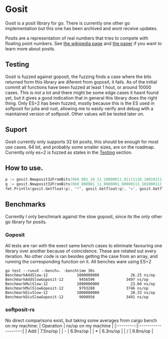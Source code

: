 # Gosit
Gosit is a posit library for go. There is currently one other go implementation but this one has been archived and wont receive updates.

Posits are a representation of real numbers that tries to compete with floating point numbers. See [the wikipedia page][positWiki] and [the paper][positPaper] if you want to learn more about posits.

## Testing
Gosit is fuzzed against goposit, the fuzzing finds a case where the bits returned form this library are diferent from goposit, it fails. As of the initial commit all functions have been fuzzed at least 1 hout, or around 10000 cases. This is not a lot and there might be some edge cases it hasnt found yet, but it gives a good indication that in general this library does the right thing. Only ES=2 has been fuzzed, mostly because this is the ES used in softposit for julia and rust, allowing me to easily verify and debug with a maintained version of softposit. Other values will be tested later on.

## Suport
Gosit currently only supports 32 bit posits, this should be enough for most use cases. 64 bit, and probably some smaller sizes, are on the roadmap.
Currently only es=2 is fuzzed as states in the [Testing](#Testing) section.

## How to use.

```go
p := gosit.Newposit32FromBits(0b0_001_10_11_10000011_01111110_10010111)
q := gosit.Newposit32FromBits(0b0_000001_11_0000001_00000111_10100011)
fmt.Println(gosit.Getfloat(p), "*", gosit.Getfloat(q), "=", gosit.Getfloat(gosit.MulPositSameES(p,q)))
```

## Benchmarks

Currently I only benchmark against the slow goposit, since its the only other go library for posits.
### Goposit

All tests are ran with the exect same bench cases to eliminate favouring one library over another because of coincidence.
These are rotated out every iteration. No other code is ran besides getting the case from an array, and running the corresponding function on it.
All benches ware using ES=2

```
go test --run=X --bench=. -benchtime 30s
BenchmarkAddSlow-12             1000000000              26.25 ns/op
BenchmarkAddSlowGoposit-12       9456596              3497 ns/op
BenchmarkMulSlow-12             1000000000              23.60 ns/op
BenchmarkMulSlowGoposit-12       9793280              3746 ns/op
BenchmarkDivSlow-12             1000000000              28.33 ns/op
BenchmarkDivSlowGoposit-12       9090956              3491 ns/op
```
### softposit-rs

No direct comparisons exist, but taking some averages from cargo bench on my machine:
| Operation | ns/op on my machine | 
|:---------:|:-------------------:|
|    Add    | 7.5ns/op            | 
|    -      | 6.9ns/op            |
|    *      | 6.3ns/op            |
|    /      | 9.8ns/op            |

[positWiki]:https://en.wikipedia.org/wiki/Unum_(number_format)#Unum_III 
[positPaper]:http://www.johngustafson.net/pdfs/BeatingFloatingPoint.pdf 